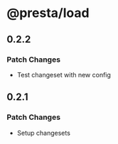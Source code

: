 # @presta/load

## 0.2.2

### Patch Changes

- Test changeset with new config

## 0.2.1

### Patch Changes

- Setup changesets
